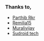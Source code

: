 ### Thanks to,
 * [Parthib Rkr](https://github.com/Parthib24)
 * [Remilia15](https://github.com/remilia15)
 * [Muralivijay](https://github.com/muralivijay)
 * [Sudroid tech](https://www.facebook.com/groups/sudroid.tech)
